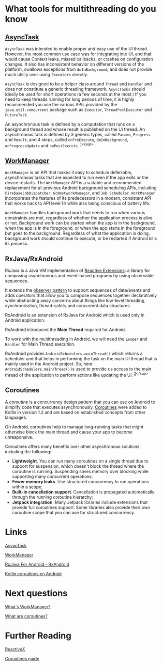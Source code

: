# What tools for multithreading do you know

## [AsyncTask](https://developer.android.com/reference/android/os/AsyncTask)
`AsyncTask` was intended to enable proper and easy use of the UI thread. However, the most common use case was for integrating into UI, and that would cause Context leaks, missed callbacks, or crashes on configuration changes. It also has inconsistent behavior on different versions of the platform, swallows exceptions from `doInBackground`, and does not provide much utility over using `Executors` directly.

`AsyncTask` is designed to be a helper class around `Thread` and `Handler` and does not constitute a generic threading framework. `AsyncTasks` should ideally be used for short operations (a few seconds at the most.) If you need to keep threads running for long periods of time, it is highly recommended you use the various APIs provided by the `java.util.concurrent` package such as `Executor`, `ThreadPoolExecutor` and `FutureTask`.

An asynchronous task is defined by a computation that runs on a background thread and whose result is published on the UI thread. An asynchronous task is defined by 3 generic types, called `Params`, `Progress` and `Result`, and 4 steps, called `onPreExecute`, `doInBackground`, `onProgressUpdate` and `onPostExecute`. <sup>[1](https://developer.android.com/reference/android/os/AsyncTask#:~:text=AsyncTask%20was%20intended,and%20onPostExecute.)</sup>

## [WorkManager](https://developer.android.com/topic/libraries/architecture/workmanager)
`WorkManager` is an API that makes it easy to schedule deferrable, asynchronous tasks that are expected to run even if the app exits or the device restarts. The `WorkManager` API is a suitable and recommended replacement for all previous Android background scheduling APIs, including `FirebaseJobDispatcher`, `GcmNetworkManager`, and `Job Scheduler`. `WorkManager` incorporates the features of its predecessors in a modern, consistent API that works back to API level 14 while also being conscious of battery life.

`WorkManager` handles background work that needs to run when various constraints are met, regardless of whether the application process is alive or not. Background work can be started when the app is in the background, when the app is in the foreground, or when the app starts in the foreground but goes to the background. Regardless of what the application is doing, background work should continue to execute, or be restarted if Android kills its process.

## RxJava/RxAndroid
RxJava is a Java VM implementation of [Reactive Extensions](https://reactivex.io/): a library for composing asynchronous and event-based programs by using observable sequences.

It extends the [observer pattern](https://en.wikipedia.org/wiki/Observer_pattern) to support sequences of data/events and adds operators that allow you to compose sequences together declaratively while abstracting away concerns about things like low-level threading, synchronization, thread-safety and concurrent data structures.

RxAndroid is an extension of RxJava for Android which is used only in Android application.

RxAndroid introduced the **Main Thread** required for Android.

To work with the multithreading in Android, we will need the `Looper` and `Handler` for Main Thread execution.

RxAndroid provides `AndroidSchedulers.mainThread()` which returns a scheduler and that helps in performing the task on the main UI thread that is mainly used in the Android project. So, here `AndroidSchedulers.mainThread()` is used to provide us access to the main thread of the application to perform actions like updating the UI. <sup>[2](https://blog.mindorks.com/rxjava-for-android-rxandroid/#:~:text=RxAndroid%20is%20an,updating%20the%20UI.)</sup>

## Coroutines
A *coroutine* is a concurrency design pattern that you can use on Android to simplify code that executes asynchronously. [Coroutines](https://kotlinlang.org/docs/coroutines-guide.html) were added to Kotlin in version 1.3 and are based on established concepts from other languages.

On Android, coroutines help to manage long-running tasks that might otherwise block the main thread and cause your app to become unresponsive.

Coroutines offers many benefits over other asynchronous solutions, including the following:
- **Lightweight**. You can run many coroutines on a single thread due to support for suspension, which doesn't block the thread where the coroutine is running. Suspending saves memory over blocking while supporting many concurrent operations;
- **Fewer memory leaks**. Use structured concurrency to run operations within a scope;
- **Built-in cancellation support**. Cancellation is propagated automatically through the running coroutine hierarchy;
- **Jetpack integration**. Many Jetpack libraries include extensions that provide full coroutines support. Some libraries also provide their own coroutine scope that you can use for structured concurrency.

# Links
[AsyncTask](https://developer.android.com/reference/android/os/AsyncTask)

[WorkManager](https://developer.android.com/topic/libraries/architecture/workmanager)

[RxJava For Android - RxAndroid](https://blog.mindorks.com/rxjava-for-android-rxandroid/)

[Kotlin coroutines on Android](https://developer.android.com/kotlin/coroutines)

# Next questions
[What's WorkManager?](https://github.com/Kirchhoff-/Android-Interview-Questions/blob/master/Android/What's%20WorkManager.md)

[What are coroutines?](https://github.com/Kirchhoff-/Android-Interview-Questions/blob/master/Kotlin/What%20are%20coroutines.md)

# Further Reading
[ReactiveX](https://reactivex.io/)

[Coroutines guide](https://kotlinlang.org/docs/coroutines-guide.html)
